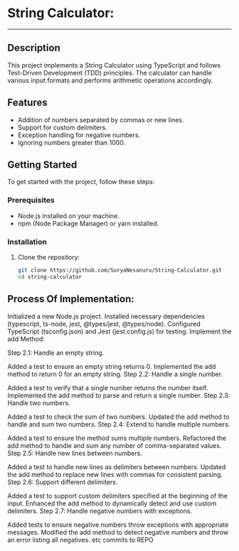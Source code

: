 # String Calculator:
-------------------------------------------------

## Description

This project implements a String Calculator using TypeScript and follows Test-Driven Development (TDD) principles. The calculator can handle various input formats and performs arithmetic operations accordingly.

## Features

- Addition of numbers separated by commas or new lines.
- Support for custom delimiters.
- Exception handling for negative numbers.
- Ignoring numbers greater than 1000.

## Getting Started

To get started with the project, follow these steps:

### Prerequisites

- Node.js installed on your machine.
- npm (Node Package Manager) or yarn installed.

### Installation

1. Clone the repository:
   ```bash
   git clone https://github.com/SuryaNesanuru/String-Calculator.git
   cd string-calculator
Process Of Implementation:
----------------------------------------------------------------------------

Initialized a new Node.js project.
Installed necessary dependencies (typescript, ts-node, jest, @types/jest, @types/node).
Configured TypeScript (tsconfig.json) and Jest (jest.config.js) for testing.
Implement the add Method:

Step 2.1: Handle an empty string.

Added a test to ensure an empty string returns 0.
Implemented the add method to return 0 for an empty string.
Step 2.2: Handle a single number.

Added a test to verify that a single number returns the number itself.
Implemented the add method to parse and return a single number.
Step 2.3: Handle two numbers.

Added a test to check the sum of two numbers.
Updated the add method to handle and sum two numbers.
Step 2.4: Extend to handle multiple numbers.

Added a test to ensure the method sums multiple numbers.
Refactored the add method to handle and sum any number of comma-separated values.
Step 2.5: Handle new lines between numbers.

Added a test to handle new lines as delimiters between numbers.
Updated the add method to replace new lines with commas for consistent parsing.
Step 2.6: Support different delimiters.

Added a test to support custom delimiters specified at the beginning of the input.
Enhanced the add method to dynamically detect and use custom delimiters.
Step 2.7: Handle negative numbers with exceptions.

Added tests to ensure negative numbers throw exceptions with appropriate messages.
Modified the add method to detect negative numbers and throw an error listing all negatives. etc commits to REPO

